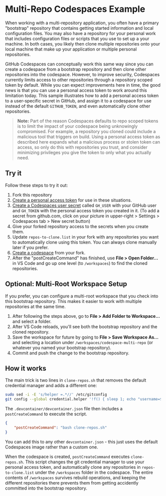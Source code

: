 # Multi-Repo Codespaces Example

When working with a multi-repository application, you often have a primary "bootstrap" repository that contains getting started information and local configuration files. You may also have a repository for your personal work that includes configuration files or scripts that you use to set up a your machine. In both cases, you likely then clone multiple repositories onto your local machine that make up your application or multiple personal repositories.

GitHub Codespaces can conceptually work this same way since you can create a codespace from a bootstrap repository and then clone other repositories into the codespace. However, to improve security, Codespaces currently limits access to other repositories through a repository scoped token by default. While you can expect improvements here in time, the good news is that you can use a personal access token to work around this limitation today. This sample illustrates how to add a personal access token to a user-specific secret in GitHub, and assign it to a codespace for use instead of the default `GITHUB_TOKEN`, and even automatically clone other repositories.

> **Note:** Part of the reason Codespaces defaults to repo scoped tokens is to limit the impact of your codespace being unknowingly compromised. For example, a repository you cloned could include a malicious tool that triggers on build. Using a personal access token as described here expands what a malicious process or stolen token can access, so only do this with repositories you trust, and consider minimizing privileges you give the token to only what you actually need.

## Try it

Follow these steps to try it out:

1. Fork this repository
1. [Create a personal access token](https://docs.github.com/en/github/authenticating-to-github/keeping-your-account-and-data-secure/creating-a-personal-access-token#creating-a-token) for use in these situations.
1. [Create a Codespaces user secret](https://docs.github.com/en/codespaces/managing-your-codespaces/managing-encrypted-secrets-for-your-codespaces#adding-a-secret) called `GH_USER` with your GitHub user and `GH_TOKEN` with the personal access token you created in it. (To add a secret from github.com, click on your picture in upper-right > Settings > Codespaces tab > New secret button)
1. Give your forked repository access to the secrets when you create them.
1. Update `repos-to-clone.list` in your fork with any repositories you want to automatically clone using this token. You can always clone manually later if you prefer.
1. [Create a codespace](https://docs.github.com/en/codespaces/developing-in-codespaces/creating-a-codespace#creating-a-codespace) from your fork.
1. After the "postCreateCommand" has finished, use **File > Open Folder...** in VS Code and go up one level (to `/workspaces`) to find the cloned repositories. 

## Optional: Multi-Root Workspace Setup
If you prefer, you can configure a multi-root workspace that you check into this bootstrap repository. This makes it easier to work with multiple repositories at the same time.

1. After following the steps above, go to **File > Add Folder to Workspace...** and select a folder.
1. After VS Code reloads, you'll see both the bootstrap repository and the cloned repository.
1. Save the workspace for future by going to **File > Save Workspace As...** and selecting a location under `/workspaces/codespace-multi-repo` (or whatever you named your bootstrap repository).
1. Commit and push the change to the bootstrap repository.

## How it works

The main trick is two lines in `clone-repos.sh` that removes the default credential manager and adds a different one:

```bash
sudo sed -i -E 's/helper =.*//' /etc/gitconfig
git config --global credential.helper '!f() { sleep 1; echo "username=${GH_USER}"; echo "password=${GH_TOKEN}"; }; f'
```

The `.devcontainer/devcontainer.json` file then includes a `postCreateCommand` to execute the script.

```json
{
    "postCreateCommand": "bash clone-repos.sh"
}
```

You can add this to any other `devcontainer.json` - this just uses the default Codespaces image rather than a custom one.

When the codespace is created, `postCreateCommand` executes `clone-repos.sh`. This script changes the git credential manager to use your personal access token, and automatically clone any repositories in `repos-to-clone.list` under the `/workspaces` folder in the codespace. The entire contents of `/workspaces` survives rebuild operations, and keeping the different repositories there prevents them from getting accidently committed into the bootstrap repository.

